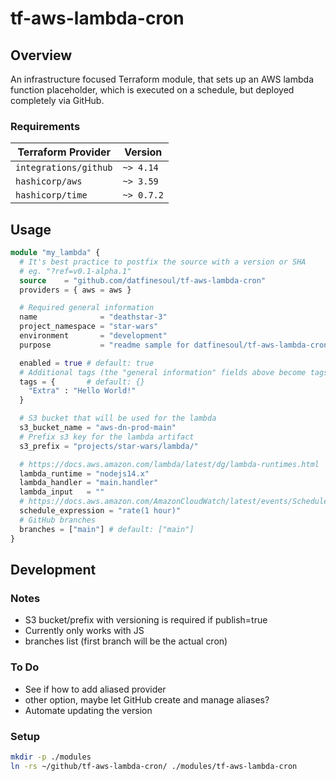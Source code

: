 # tf-aws-lambda-cron

## Overview

An infrastructure focused Terraform module, that sets up an AWS lambda function placeholder, which is executed on a schedule, but deployed completely via GitHub.

### Requirements

| Terraform Provider    | Version    |
| --------------------- | ---------- |
| `integrations/github` | `~> 4.14`  |
| `hashicorp/aws`       | `~> 3.59`  |
| `hashicorp/time`      | `~> 0.7.2` |

## Usage

```terraform
module "my_lambda" {
  # It's best practice to postfix the source with a version or SHA
  # eg. "?ref=v0.1-alpha.1"
  source    = "github.com/datfinesoul/tf-aws-lambda-cron"
  providers = { aws = aws }

  # Required general information
  name              = "deathstar-3"
  project_namespace = "star-wars"
  environment       = "development"
  purpose           = "readme sample for datfinesoul/tf-aws-lambda-cron"

  enabled = true # default: true
  # Additional tags (the "general information" fields above become tags by default)
  tags = {       # default: {}
    "Extra" : "Hello World!"
  }

  # S3 bucket that will be used for the lambda
  s3_bucket_name = "aws-dn-prod-main"
  # Prefix s3 key for the lambda artifact
  s3_prefix = "projects/star-wars/lambda/"

  # https://docs.aws.amazon.com/lambda/latest/dg/lambda-runtimes.html
  lambda_runtime = "nodejs14.x"
  lambda_handler = "main.handler"
  lambda_input   = ""
  # https://docs.aws.amazon.com/AmazonCloudWatch/latest/events/ScheduledEvents.html
  schedule_expression = "rate(1 hour)"
  # GitHub branches
  branches = ["main"] # default: ["main"]
}
```

## Development

### Notes

- S3 bucket/prefix with versioning is required if publish=true
- Currently only works with JS
- branches list (first branch will be the actual cron)

### To Do

- See if how to add aliased provider
- other option, maybe let GitHub create and manage aliases? 
- Automate updating the version

### Setup

```bash
mkdir -p ./modules
ln -rs ~/github/tf-aws-lambda-cron/ ./modules/tf-aws-lambda-cron
```

